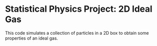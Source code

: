 # Statistical Physics Project: 2D Ideal Gas

This code simulates a collection of particles in a 2D box to obtain some properties of an ideal gas.
